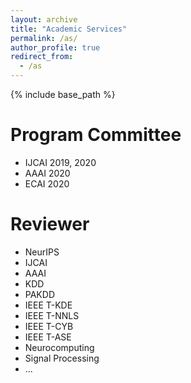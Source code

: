 ```yaml
---
layout: archive
title: "Academic Services"
permalink: /as/
author_profile: true
redirect_from:
  - /as
---
```


{% include base_path %}

Program Committee
======
* IJCAI 2019, 2020
* AAAI 2020
* ECAI 2020

Reviewer
======
* NeurIPS
* IJCAI
* AAAI
* KDD
* PAKDD
* IEEE T-KDE
* IEEE T-NNLS
* IEEE T-CYB
* IEEE T-ASE
* Neurocomputing
* Signal Processing
* ...

